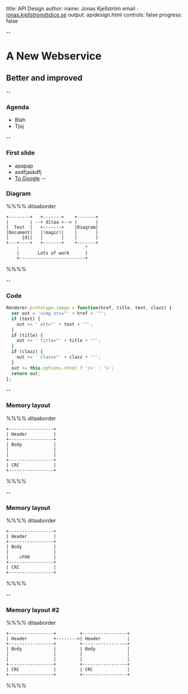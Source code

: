 title: API Design
author:
	name: Jonas Kjellström
	email : jonas.kjellstrom@dice.se
output: apidesign.html
controls: false
progress: false

--

# A New Webservice
## Better and improved

--

### Agenda

- Blah
- Tjoj

--

### First slide

- apapap
- asdfjaskdfj
- [To Google](http://www.google.com)
--

### Diagram

%%%% ditaaborder

    +--------+   +-------+    +-------+
    |        | --+ ditaa +--> |       |
    |  Text  |   +-------+    |Diagram|
    |Document|   |!magic!|    |       |
    |     {d}|   |       |    |       |
    +---+----+   +-------+    +-------+
        :                         ^
        |       Lots of work      |
        +-------------------------+

%%%%

--

### Code

``` javascript
Renderer.prototype.image = function(href, title, text, clazz) {
  var out = '<img src="' + href + '"';
  if (text) { 
    out += ' alt="' + text + '"';
  }
  if (title) {
    out += ' title="' + title + '"';
  }
  if (clazz) {
    out += ' class="' + clazz + '"';
  }
  out += this.options.xhtml ? '/>' : '>';
  return out;
};
```

--

### Memory layout

%%%% ditaaborder

	+-----------------+
	| Header          |
	+-----------------+
	| Body            |
	|                 |
	|                 |
	+-----------------+
	| CRC             |
	+-----------------+

%%%%

--

### Memory layout

%%%% ditaaborder

	+-----------------+
	| Header          |
	+-----------------+
	| Body            |
	|                 |
	|    cF00         |
	+-----------------+
	| CRC             |
	+-----------------+

%%%%

--

### Memory layout #2

%%%% ditaaborder

	+-----------------+         +-----------------+
	| Header          +-------->| Header          |
	+-----------------+         +-----------------+
	| Body            |         | Body            |
	|                 |         |                 |
	|                 |         |                 |
	+-----------------+         +-----------------+
	| CRC             |         | CRC             |
	+-----------------+         +-----------------+

%%%%

